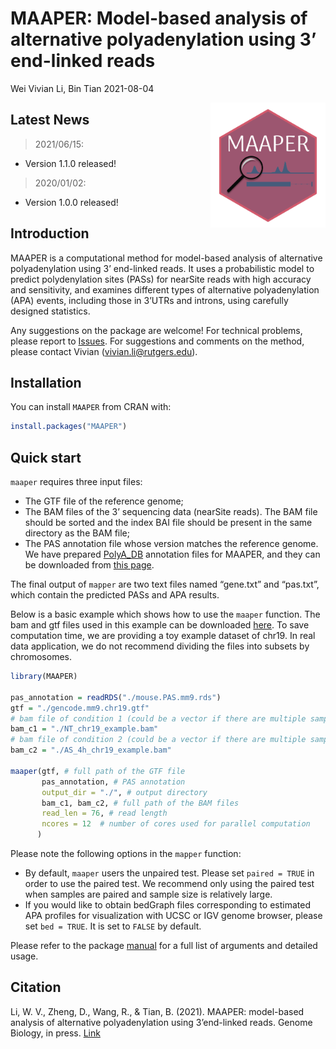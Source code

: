 MAAPER: Model-based analysis of alternative polyadenylation using 3’
end-linked reads
================
Wei Vivian Li, Bin Tian
2021-08-04

<!-- README.md is generated from README.Rmd. Please edit that file -->

<img src="https://github.com/Vivianstats/data-pkg/raw/main/img/MAAPER.png" height="200" align="right" />

## Latest News

> 2021/06/15:

-   Version 1.1.0 released!

> 2020/01/02:

-   Version 1.0.0 released!

## Introduction

MAAPER is a computational method for model-based analysis of alternative
polyadenylation using 3’ end-linked reads. It uses a probabilistic model
to predict polydenylation sites (PASs) for nearSite reads with high
accuracy and sensitivity, and examines different types of alternative
polyadenylation (APA) events, including those in 3’UTRs and introns,
using carefully designed statistics.

Any suggestions on the package are welcome! For technical problems,
please report to [Issues](https://github.com/Vivianstats/MAAPER/issues).
For suggestions and comments on the method, please contact Vivian
(<vivian.li@rutgers.edu>).

## Installation

You can install `MAAPER` from CRAN with:

``` r
install.packages("MAAPER")
```

## Quick start

`maaper` requires three input files:

-   The GTF file of the reference genome;
-   The BAM files of the 3’ sequencing data (nearSite reads). The BAM
    file should be sorted and the index BAI file should be present in
    the same directory as the BAM file;
-   The PAS annotation file whose version matches the reference genome.
    We have prepared
    [PolyA\_DB](https://exon.apps.wistar.org/PolyA_DB/v3/) annotation
    files for MAAPER, and they can be downloaded from [this
    page](https://github.com/Vivianstats/data-pkg/tree/main/MAAPER/PolyA_DB).

The final output of `mapper` are two text files named “gene.txt” and
“pas.txt”, which contain the predicted PASs and APA results.

Below is a basic example which shows how to use the `maaper` function.
The bam and gtf files used in this example can be downloaded
[here](https://github.com/Vivianstats/data-pkg/tree/main/MAAPER). To
save computation time, we are providing a toy example dataset of chr19.
In real data application, we do not recommend dividing the files into
subsets by chromosomes.

``` r
library(MAAPER)

pas_annotation = readRDS("./mouse.PAS.mm9.rds")
gtf = "./gencode.mm9.chr19.gtf"
# bam file of condition 1 (could be a vector if there are multiple samples)
bam_c1 = "./NT_chr19_example.bam"
# bam file of condition 2 (could be a vector if there are multiple samples)
bam_c2 = "./AS_4h_chr19_example.bam"

maaper(gtf, # full path of the GTF file
       pas_annotation, # PAS annotation
       output_dir = "./", # output directory
       bam_c1, bam_c2, # full path of the BAM files
       read_len = 76, # read length
       ncores = 12  # number of cores used for parallel computation 
      )
```

Please note the following options in the `mapper` function:

-   By default, `maaper` users the unpaired test. Please set
    `paired = TRUE` in order to use the paired test. We recommend only
    using the paired test when samples are paired and sample size is
    relatively large.
-   If you would like to obtain bedGraph files corresponding to
    estimated APA profiles for visualization with UCSC or IGV genome
    browser, please set `bed = TRUE`. It is set to `FALSE` by default.

Please refer to the package
[manual](https://github.com/Vivianstats/MAAPER/blob/master/inst/docs/)
for a full list of arguments and detailed usage.

## Citation

Li, W. V., Zheng, D., Wang, R., & Tian, B. (2021). MAAPER: model-based
analysis of alternative polyadenylation using 3’end-linked reads. Genome
Biology, in press.
[Link](https://www.biorxiv.org/content/10.1101/2021.03.21.436343v1.abstract)
